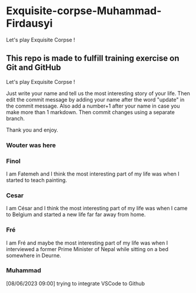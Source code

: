 ﻿# Exquisite-corpse-Muhammad-Firdausyi


Let's play Exquisite Corpse !

## This repo is made to fulfill training exercise on Git and GitHub

Let's play Exquisite Corpse ! 

Just write your name and tell us the most interesting story of your life. Then edit the commit message by adding your name after the word "update" in the commit message. Also add a number+1 after your name in case you make more than 1 markdown. Then commit changes using a separate branch. 

Thank you and enjoy.

### Wouter was here 

### Finol
I am Fatemeh and I think the most interesting part of my life was when I started to teach painting.

### Cesar
I am César and I think the most interesting part of my life was when I came to Belgium and started a new life far far away from home.

### Fré
I am Fré and maybe the most interesting part of my life was when I interviewed a former Prime Minister of Nepal while sitting on a bed somewhere in Deurne.

### Muhammad 
[08/06/2023 09:00]
trying to integrate VSCode to Github 


